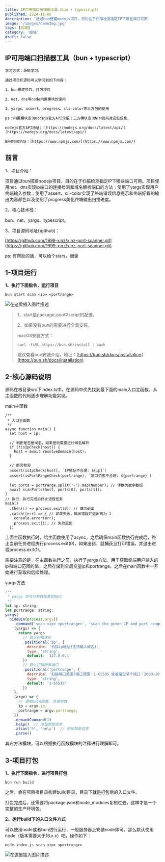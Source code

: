 ```yaml
---
title: IP可用端口扫描器工具（bun + typescript）
published: 2024-11-06
description: '通过bun搭建nodejs项目，目的在于扫描检测指定IP下哪些端口可用'
image: '/images/demoImg.jpg'
tags: [后端]
category: '后端'
draft: false
---
```

## IP可用端口扫描器工具（bun + typescript）

```
学习方式：源码学习。

通过项目和源码可以学习到如下内容：

1、bun搭建项目，打包项目

2、net、dns等node内置模块的使用

3、yargs、assert、progress、cli-color等三方包的使用

ps：内置模块查询nodejs官方API介绍；三方模块查询NPM官网对应包信息。

nodejs官方API地址: [https://nodejs.org/docs/latest/api/](https://nodejs.org/docs/latest/api/)

NPM官网地址：[https://www.npmjs.com/](https://www.npmjs.com/)
```

## 前言

1、项目介绍：

项目通过bun搭建nodejs项目，目的在于扫描检测指定IP下哪些端口可用。项目使用net、dns实现ip端口的连接检测和域名解析端口的方法；使用了yargs实现用户终端输入参数；使用了assert、cli-color实现了终端错误信息提示和终端好看的输出内容颜色以及使用了progress美化终端输出扫描进度。

2、核心技术栈：

bun、net、yargs、typescript。

3、项目源码地址()github)：

[https://github.com/1999-xinz/xinz-port-scanner.git](https://github.com/1999-xinz/xinz-port-scanner.git)

ps: 有帮助的话，可以给个stars，谢谢

## 1-项目运行

**1、执行下面指令，运行项目**

`bun start scan <ip> <portrange>`

![在这里插入图片描述](https://i-blog.csdnimg.cn/direct/980c6fb437ba4a12b1f02a18830e8e2a.png#pic_center)

> 1、start是package.json中script的配置。
>
> 2、如果没有bun的需要进行全局安装。
>
> macOS安装方式：
>
> ```
> curl -fsSL https://bun.sh/install | bash
> ```
>
> 建议查看bun安装介绍，地址：[https://bun.sh/docs/installation](https://bun.sh/docs/installation)

## 2-核心源码说明

源码在根目录src下index.ts中，在源码中优先找到最下面的main入口主函数，从主函数的代码逐步理解功能实现。

main主函数

```
/**
 * 入口主函数
 */
async function main() {
  let host = ip;
  
  // 判断是否是域名，如果是则需要进行域名解析
  if (!isIpCheck(host)) {
    host = await resolveDomain(host);
  }

  // 断言校验
  assert(isIpCheck(host), `IP地址不合理: ${ip}`)
  assert(isPortRangeCheck(portrange), `端口范围不合理: ${portrange}`)

  let ports = portrange.split('-').map(Number); // 转换为数字数组
  await scanPorts(host, ports[0], ports[1]);
}
// 执行，执行完成后终止进程任务
main()
  .then(() => process.exit(0)) // 成功退出
  .catch((err) => { // 如果失败，输出错误并退出码为 1
    console.error(err);
    process.exit(1); // 失败退出
  })
```

上面主函数执行时，给主函数使用了async，之后确保main函数执行完成后，终止当前任务进程执行process.exit(0)，如果出错，就捕获且打印错误，并退出进程process.exit(1)。

需要注意的是，在主函数执行之前，执行了yargs方法，用于获取终端用户输入的ip和端口范围的值，之后存储到全局变量ip和portrange，之后在main函数中一开始进行获取和后续处理。

yargs方法

```js
/** 
 * yargs 命令行参数配置初始化
 */
let ip: string;
let portrange: string;
yargs(
  hideBin(process.argv))
    .command('scan <ip> <portrange>', 'scan the given IP and port range', 
    (yargs) => {
      return yargs
        // 默认扫描本机
        .positional('ip', {
          describe: '扫描ip地址(支持输入域名)',
          type: 'string',
          default: '127.0.0.1'
        })
        // 默认扫描所有端口
        .positional('portrange', {
          describe: '扫描端口范围(端口范围：1-65535 或者指定某个端口：2000-2000)',
          type: 'string',
          default: '1-65535'
        })
    }, 
    (argv) => {
      // 调用main函数, 传递参数
      ip = argv.ip;
      portrange = argv.portrange;
    })
    .demandCommand(1)
    .help()  // 添加帮助信息
    .alias('h', 'help')  // 添加帮助信息
    .parse()
```

其它方法模块，可以根据执行函数模块的注释进行理解即可。

## 3-项目打包

**1、执行下面指令，进行项目打包**

`bun run build`

之后，会在项目根目录构建build目录，目录下就是打包后的入口文件。

打包完成后，还需要将package.json和node_modules复制过去，这样才是一个完整的生产环境包。

**2、运行build下的入口文件方式**

可以使用node或者bun进行运行，一般服务器上安装node即可，那么默认使用node（版本需要大于16.x.x）吧，操作如下：

`node index.js scan <ip> <portrange>`

![在这里插入图片描述](https://i-blog.csdnimg.cn/direct/4f26bc1d6d3149d1ac90fe1960babffe.png#pic_center)

